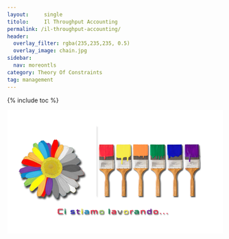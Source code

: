 ```yaml
---
layout:		single
titolo:		Il Throughput Accounting
permalink: /il-throughput-accounting/
header:
  overlay_filter: rgba(235,235,235, 0.5)
  overlay_image: chain.jpg
sidebar: 
  nav: moreontls
category: Theory Of Constraints
tag: management
---
```


{% include toc %}

![](/images/work-in-progress.png)

